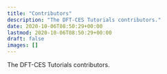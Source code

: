 ```yaml
---
title: "Contributors"
description: "The DFT-CES Tutorials contributors."
date: 2020-10-06T08:50:29+00:00
lastmod: 2020-10-06T08:50:29+00:00
draft: false
images: []
---
```


The DFT-CES Tutorials contributors.
